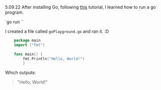 5.09.22 After installing Go, following [this](https://go.dev/) tutorial, I learned how to run a go program.

`go run <filename>``

I created a file called `goPlayground.go` and ran it. :D

```Go
    package main
    import ("fmt")
    
    func main() {
    	fmt.Println("Hello, World!")
    	}
```
Which outputs:
> "Hello, World!"
